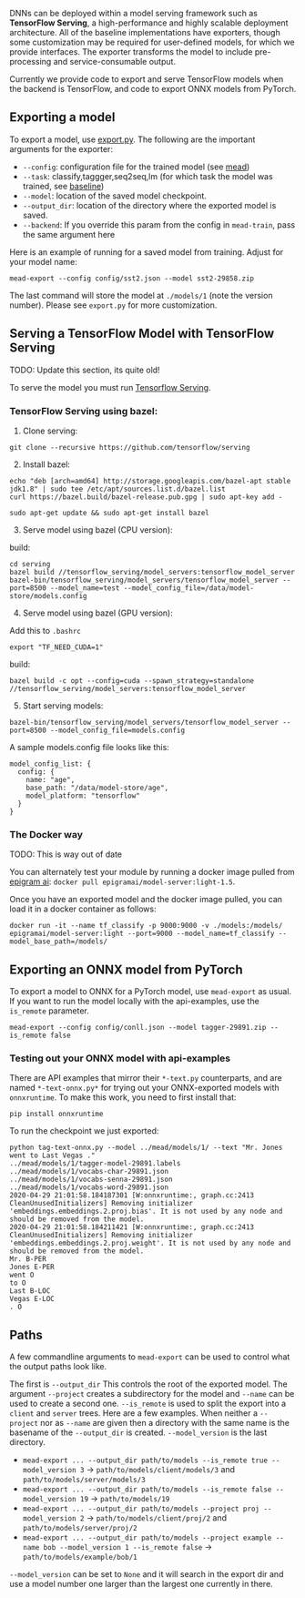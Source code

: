 DNNs can be deployed within a model serving framework such as __TensorFlow Serving__, a high-performance and highly scalable deployment architecture. All of the baseline implementations have exporters, though some customization may be required for user-defined models, for which we provide interfaces. The exporter transforms the model to include pre-processing and service-consumable output.

Currently we provide code to export and serve TensorFlow models when the backend is TensorFlow, and code to export ONNX models from PyTorch. 

## Exporting a model

To export a model, use [export.py](../python/mead/export.py). The following are the important arguments for the exporter:

- `--config`: configuration file for the trained model (see [mead](mead.md))
- `--task`: classify,taggger,seq2seq,lm (for which task the model was trained, see [baseline](baseline.md))
- `--model`: location of the saved model checkpoint.
- `--output_dir`: location of the directory where the exported model is saved.
- `--backend`: If you override this param from the config in `mead-train`, pass the same argument here

Here is an example of running for a saved model from training.  Adjust for your model name:

```
mead-export --config config/sst2.json --model sst2-29858.zip

```

The last command will store the model at `./models/1` (note the version number). Please see `export.py` for more customization. 

## Serving a TensorFlow Model with TensorFlow Serving

TODO: Update this section, its quite old!

To serve the model you must run [Tensorflow Serving](https://github.com/tensorflow/serving).  

### TensorFlow Serving using bazel:

1. Clone serving:

```
git clone --recursive https://github.com/tensorflow/serving

```
2. Install bazel:

```
echo "deb [arch=amd64] http://storage.googleapis.com/bazel-apt stable jdk1.8" | sudo tee /etc/apt/sources.list.d/bazel.list
curl https://bazel.build/bazel-release.pub.gpg | sudo apt-key add -

sudo apt-get update && sudo apt-get install bazel
```
3. Serve model using bazel (CPU version):

build:

```
cd serving
bazel build //tensorflow_serving/model_servers:tensorflow_model_server
bazel-bin/tensorflow_serving/model_servers/tensorflow_model_server --port=8500 --model_name=test --model_config_file=/data/model-store/models.config
```
4. Serve model using bazel (GPU version):

Add this to `.bashrc`

```
export "TF_NEED_CUDA=1"
```
build:

```
bazel build -c opt --config=cuda --spawn_strategy=standalone //tensorflow_serving/model_servers:tensorflow_model_server
```

5. Start serving models:

```
bazel-bin/tensorflow_serving/model_servers/tensorflow_model_server --port=8500 --model_config_file=models.config

```

A sample models.config file looks like this:

```
model_config_list: {
  config: {
    name: "age",
    base_path: "/data/model-store/age",
    model_platform: "tensorflow"
  }
}
```
### The Docker way

TODO: This is way out of date

You can alternately test your module by running a docker image pulled from [epigram ai](https://github.com/tensorflow/serving): `docker pull epigramai/model-server:light-1.5`. 


Once you have an exported model and the docker image pulled, you can load it in a docker container as follows:

```
docker run -it --name tf_classify -p 9000:9000 -v ./models:/models/ epigramai/model-server:light --port=9000 --model_name=tf_classify --model_base_path=/models/

```
## Exporting an ONNX model from PyTorch

To export a model to ONNX for a PyTorch model, use `mead-export` as usual.  If you want to run the model locally with the api-examples, use the `is_remote` parameter.

```
mead-export --config config/conll.json --model tagger-29891.zip --is_remote false
```

### Testing out your ONNX model with api-examples

There are API examples that mirror their `*-text.py` counterparts, and are named `*-text-onnx.py*` for trying out your ONNX-exported models with `onnxruntime`.  To make this work, you need to first install that:

```
pip install onnxruntime
```

To run the checkpoint we just exported:

```
python tag-text-onnx.py --model ../mead/models/1/ --text "Mr. Jones went to Last Vegas ."
../mead/models/1/tagger-model-29891.labels
../mead/models/1/vocabs-char-29891.json
../mead/models/1/vocabs-senna-29891.json
../mead/models/1/vocabs-word-29891.json
2020-04-29 21:01:58.184187301 [W:onnxruntime:, graph.cc:2413 CleanUnusedInitializers] Removing initializer 'embeddings.embeddings.2.proj.bias'. It is not used by any node and should be removed from the model.
2020-04-29 21:01:58.184211421 [W:onnxruntime:, graph.cc:2413 CleanUnusedInitializers] Removing initializer 'embeddings.embeddings.2.proj.weight'. It is not used by any node and should be removed from the model.
Mr. B-PER
Jones E-PER
went O
to O
Last B-LOC
Vegas E-LOC
. O

```

## Paths

A few commandline arguments to `mead-export` can be used to control what the output paths look like.

The first is `--output_dir` This controls the root of the exported model. The argument `--project` creates a subdirectory for the model and `--name` can be used to create a second one. `--is_remote` is used to split the export into a `client` and `server` trees. Here are a few examples. When neither a `--project` nor as `--name` are given then a directory with the same name is the basename of the `--output_dir` is created. `--model_version` is the last directory.

 * `mead-export ... --output_dir path/to/models --is_remote true --model_version 3` -> `path/to/models/client/models/3` and `path/to/models/server/models/3`
 * `mead-export ... --output_dir path/to/models --is_remote false --model_version 19` -> `path/to/models/19`
 * `mead-export ... --output_dir path/to/models --project proj --model_version 2` -> `path/to/models/client/proj/2` and `path/to/models/server/proj/2`
 * `mead-export ... --output_dir path/to/models --project example --name bob --model_version 1 --is_remote false` -> `path/to/models/example/bob/1`

`--model_version` can be set to `None` and it will search in the export dir and use a model number one larger than the largest one currently in there.
